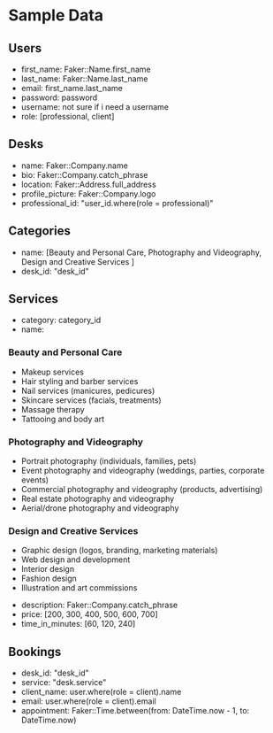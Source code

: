 # Sample Data 
## Users
- first_name: Faker::Name.first_name 
- last_name: Faker::Name.last_name 
- email: first_name.last_name
- password: password
- username: not sure if i need a username
- role: [professional, client]

## Desks
- name: Faker::Company.name
- bio: Faker::Company.catch_phrase
- location: Faker::Address.full_address
- profile_picture: Faker::Company.logo
- professional_id: "user_id.where(role = professional)"

## Categories
- name: [Beauty and Personal Care, Photography and Videography, Design and Creative Services ]
- desk_id: "desk_id"

## Services
- category: category_id
- name: 
### Beauty and Personal Care

* Makeup services
* Hair styling and barber services
* Nail services (manicures, pedicures)
* Skincare services (facials, treatments)
* Massage therapy
* Tattooing and body art

### Photography and Videography

* Portrait photography (individuals, families, pets)
* Event photography and videography (weddings, parties, corporate events)
* Commercial photography and videography (products, advertising)
* Real estate photography and videography
* Aerial/drone photography and videography

### Design and Creative Services
* Graphic design (logos, branding, marketing materials)
* Web design and development
* Interior design
* Fashion design
* Illustration and art commissions

- description: Faker::Company.catch_phrase
- price: [200, 300, 400, 500, 600, 700]
- time_in_minutes: [60, 120, 240]

## Bookings
- desk_id: "desk_id"
- service: "desk.service"
- client_name: user.where(role = client).name 
- email: user.where(role = client).email
- appointment: Faker::Time.between(from: DateTime.now - 1, to: DateTime.now)
